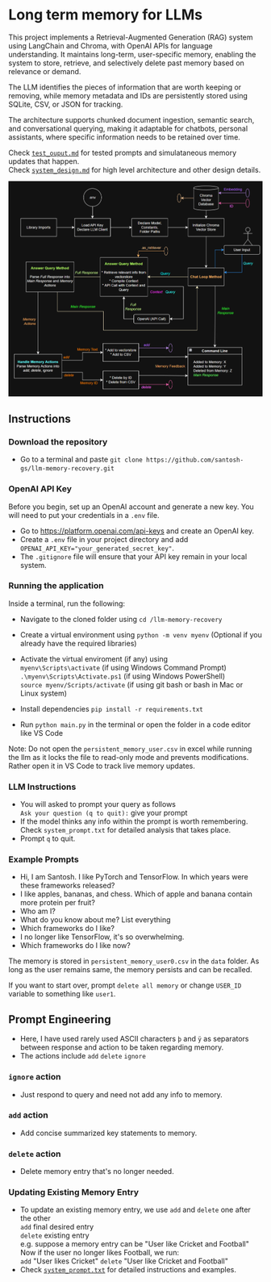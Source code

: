 # Long term memory for LLMs
This project implements a Retrieval-Augmented Generation (RAG) system using LangChain and Chroma, with OpenAI APIs for language understanding. It maintains long-term, user-specific memory, enabling the system to store, retrieve, and selectively delete past memory based on relevance or demand.  

The LLM identifies the pieces of information that are worth keeping or removing, while memory metadata and IDs are persistently stored using SQLite, CSV, or JSON for tracking.  

The architecture supports chunked document ingestion, semantic search, and conversational querying, making it adaptable for chatbots, personal assistants, where specific information needs to be retained over time.

Check [`test_ouput.md`](https://github.com/santosh-gs/llm-memory-recovery/blob/main/test_output.md) for tested prompts and simulataneous memory updates that happen.  
Check [`system_design.md`](https://github.com/santosh-gs/llm-memory-recovery/blob/main/system_design.md) for high level architecture and other design details.

![System Design Visualization](https://github.com/santosh-gs/llm-memory-recovery/blob/main/images/system_design.png?raw=true)

## Instructions
### Download the repository
* Go to a terminal and paste `git clone https://github.com/santosh-gs/llm-memory-recovery.git`

### OpenAI API Key
Before you begin, set up an OpenAI account and generate a new key. You will need to put your credentials in a `.env` file.
* Go to https://platform.openai.com/api-keys and create an OpenAI key.
* Create a `.env` file in your project directory and add `OPENAI_API_KEY="your_generated_secret_key"`.
* The `.gitignore` file will ensure that your API key remain in your local system.

### Running the application
Inside a terminal, run the following:
* Navigate to the cloned folder using `cd /llm-memory-recovery`
* Create a virtual environment using `python -m venv myenv` (Optional if you already have the required libraries)
* Activate the virtual enviroment (if any) using  
`myenv\Scripts\activate` (if using Windows Command Prompt)  
`.\myenv\Scripts\Activate.ps1` (if using Windows PowerShell)  
`source myenv/Scripts/activate` (if using git bash or bash in Mac or Linux system)  

* Install dependencies `pip install -r requirements.txt`
* Run `python main.py` in the terminal or open the folder in a code editor like VS Code

Note: Do not open the `persistent_memory_user.csv` in excel while running the llm as it locks the file to read-only mode and prevents modifications.  
Rather open it in VS Code to track live memory updates.


### LLM Instructions
* You will asked to prompt your query as follows  
`Ask your question (q to quit):` give your prompt  
* If the model thinks any info within the prompt is worth remembering. Check `system_prompt.txt` for detailed analysis that takes place.
* Prompt `q` to quit.

### Example Prompts
* Hi, I am Santosh. I like PyTorch and TensorFlow. In which years were these frameworks released?
* I like apples, bananas, and chess. Which of apple and banana contain more protein per fruit?
* Who am I?
* What do you know about me? List everything
* Which frameworks do I like?
* I no longer like TensorFlow, it's so overwhelming.
* Which frameworks do I like now?

The memory is stored in `persistent_memory_user0.csv` in the `data` folder. As long as the user remains same, the memory persists and can be recalled.  

If you want to start over, prompt `delete all memory` or change `USER_ID` variable to something like `user1`.

## Prompt Engineering
* Here, I have used rarely used ASCII characters `þ` and `ÿ` as separators between response and action to be taken regarding memory.
* The actions include `add` `delete` `ignore` 

### `ignore` action
* Just respond to query and need not add any info to memory.

### `add` action
* Add concise summarized key statements to memory.

### `delete` action
* Delete memory entry that's no longer needed.

### Updating Existing Memory Entry
* To update an existing memory entry, we use `add` and `delete` one after the other  
`add` final desired entry  
`delete` existing entry  
e.g. suppose a memory entry can be "User like Cricket and Football" 
Now if the user no longer likes Football, we run:  
`add` "User likes Cricket"
`delete` "User like Cricket and Football"
* Check [`system_prompt.txt`](https://github.com/santosh-gs/llm-memory-recovery/blob/main/system_prompt.txt) for detailed instructions and examples.